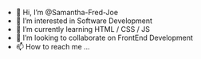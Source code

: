 - 👋 Hi, I’m @Samantha-Fred-Joe
- 👀 I’m interested in Software Development
- 🌱 I’m currently learning HTML / CSS / JS
- 💞️ I’m looking to collaborate on FrontEnd Development
- 📫 How to reach me ...

<!---
Samantha-Fred-Joe/Samantha-Fred-Joe is a ✨ special ✨ repository because its `README.md` (this file) appears on your GitHub profile.
You can click the Preview link to take a look at your changes.
--->
